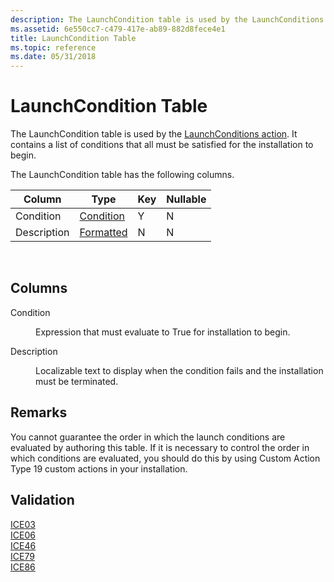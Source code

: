 ```yaml
---
description: The LaunchCondition table is used by the LaunchConditions action. It contains a list of conditions that all must be satisfied for the installation to begin.
ms.assetid: 6e550cc7-c479-417e-ab89-882d8fece4e1
title: LaunchCondition Table
ms.topic: reference
ms.date: 05/31/2018
---
```


# LaunchCondition Table

The LaunchCondition table is used by the [LaunchConditions action](launchconditions-action.md). It contains a list of conditions that all must be satisfied for the installation to begin.

The LaunchCondition table has the following columns.



| Column      | Type                       | Key | Nullable |
|-------------|----------------------------|-----|----------|
| Condition   | [Condition](condition.md) | Y   | N        |
| Description | [Formatted](formatted.md) | N   | N        |



 

## Columns

<dl> <dt>

<span id="Condition"></span><span id="condition"></span><span id="CONDITION"></span>Condition
</dt> <dd>

Expression that must evaluate to True for installation to begin.

</dd> <dt>

<span id="Description"></span><span id="description"></span><span id="DESCRIPTION"></span>Description
</dt> <dd>

Localizable text to display when the condition fails and the installation must be terminated.

</dd> </dl>

## Remarks

You cannot guarantee the order in which the launch conditions are evaluated by authoring this table. If it is necessary to control the order in which conditions are evaluated, you should do this by using Custom Action Type 19 custom actions in your installation.

## Validation

<dl>

[ICE03](ice03.md)  
[ICE06](ice06.md)  
[ICE46](ice46.md)  
[ICE79](ice79.md)  
[ICE86](ice86.md)  
</dl>

 

 



